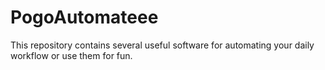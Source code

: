 # PogoAutomateee
This repository contains several useful software for automating your daily workflow or use them for fun.
